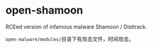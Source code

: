 # open-shamoon
RCEed version of infamous malware Shamoon / Disttrack.

`open-malware/modules/`目录下有攻击文件，时间攻击。

